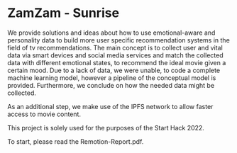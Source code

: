 # ZamZam - Sunrise

We provide solutions and ideas about how to use emotional-aware and personality data to build more user specific recommendation systems in the field of tv recommendations. The main concept is to collect user and vital data via smart devices and social media services and match the collected data with different emotional states, to recommend the ideal movie given a certain mood. Due to a lack of data, we were unable, to code a complete machine learning model, however a pipeline of the conceptual model is provided. Furthermore, we conclude on how the needed data might be collected.

As an additional step, we make use of the IPFS network to allow faster access to movie content.

This project is solely used for the purposes of the Start Hack 2022.

To start, please read the Remotion-Report.pdf.
